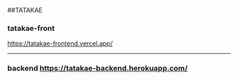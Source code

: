 ##TATAKAE
</br>
### tatakae-front
https://tatakae-frontend.vercel.app/

---

###  backend https://tatakae-backend.herokuapp.com/
